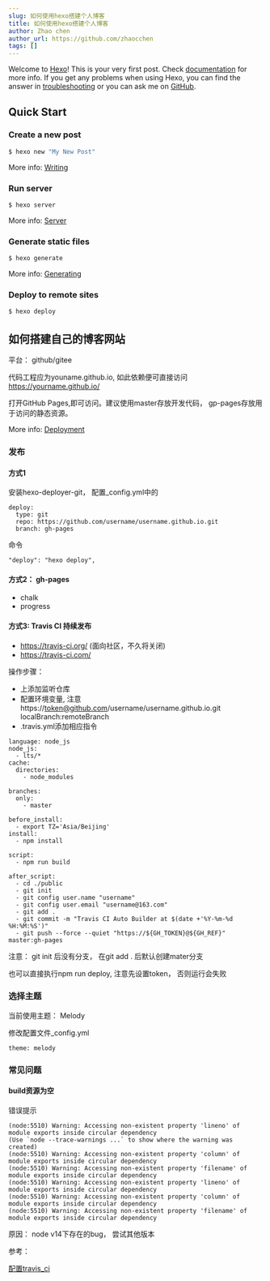 ```yaml
---
slug: 如何使用hexo搭建个人博客
title: 如何使用hexo搭建个人博客
author: Zhao chen
author_url: https://github.com/zhaocchen
tags: []
---
```

Welcome to [Hexo](https://hexo.io/)! This is your very first post. Check [documentation](https://hexo.io/docs/) for more info. If you get any problems when using Hexo, you can find the answer in [troubleshooting](https://hexo.io/docs/troubleshooting.html) or you can ask me on [GitHub](https://github.com/hexojs/hexo/issues).

## Quick Start

### Create a new post

``` bash
$ hexo new "My New Post"
```

More info: [Writing](https://hexo.io/docs/writing.html)

### Run server

``` bash
$ hexo server
```

More info: [Server](https://hexo.io/docs/server.html)

### Generate static files

``` bash
$ hexo generate
```

More info: [Generating](https://hexo.io/docs/generating.html)

### Deploy to remote sites

``` bash
$ hexo deploy
```

## 如何搭建自己的博客网站

平台： github/gitee

代码工程应为youname.github.io, 如此依赖便可直接访问 https://yourname.github.io/

打开GitHub Pages,即可访问。建议使用master存放开发代码， gp-pages存放用于访问的静态资源。

More info: [Deployment](https://hexo.io/docs/deployment.html)

### 发布

#### 方式1

安装hexo-deployer-git， 配置_config.yml中的

```
deploy:
  type: git
  repo: https://github.com/username/username.github.io.git
  branch: gh-pages
```

命令

```
"deploy": "hexo deploy",
```

#### 方式2： gh-pages

- chalk
- progress

#### 方式3: Travis CI 持续发布

- https://travis-ci.org/ (面向社区，不久将关闭) 
- https://travis-ci.com/ 

操作步骤：
- 上添加监听仓库
- 配置环境变量, 注意https://token@github.com/username/username.github.io.git localBranch:remoteBranch
- .travis.yml添加相应指令

```
language: node_js
node_js:
  - lts/*
cache:
  directories:
    - node_modules

branches:
  only:
    - master

before_install:
  - export TZ='Asia/Beijing'
install:
  - npm install

script:
  - npm run build

after_script:
  - cd ./public
  - git init
  - git config user.name "username"
  - git config user.email "username@163.com"
  - git add .
  - git commit -m "Travis CI Auto Builder at $(date +'%Y-%m-%d %H:%M:%S')"
  - git push --force --quiet "https://${GH_TOKEN}@${GH_REF}" master:gh-pages
```

注意： git init 后没有分支， 在git add . 后默认创建mater分支

也可以直接执行npm run deploy, 注意先设置token， 否则运行会失败

### 选择主题

当前使用主题： Melody

修改配置文件_config.yml

```
theme: melody
```

### 常见问题

#### build资源为空

错误提示

```
(node:5510) Warning: Accessing non-existent property 'lineno' of module exports inside circular dependency
(Use `node --trace-warnings ...` to show where the warning was created)
(node:5510) Warning: Accessing non-existent property 'column' of module exports inside circular dependency
(node:5510) Warning: Accessing non-existent property 'filename' of module exports inside circular dependency
(node:5510) Warning: Accessing non-existent property 'lineno' of module exports inside circular dependency
(node:5510) Warning: Accessing non-existent property 'column' of module exports inside circular dependency
(node:5510) Warning: Accessing non-existent property 'filename' of module exports inside circular dependency
```

原因： node v14下存在的bug， 尝试其他版本


参考：

[配置travis_ci](https://xirikm.net/2019/826-2)
